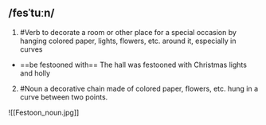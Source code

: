 ## /fesˈtuːn/  
1. #Verb
to decorate a room or other place for a special occasion by hanging colored paper, lights, flowers, etc. around it, especially in curves

- ==be festooned with==
The hall was festooned with Christmas lights and holly

2. #Noun
a decorative chain made of colored paper, flowers, etc. hung in a curve between two points.

![[Festoon_noun.jpg]]

